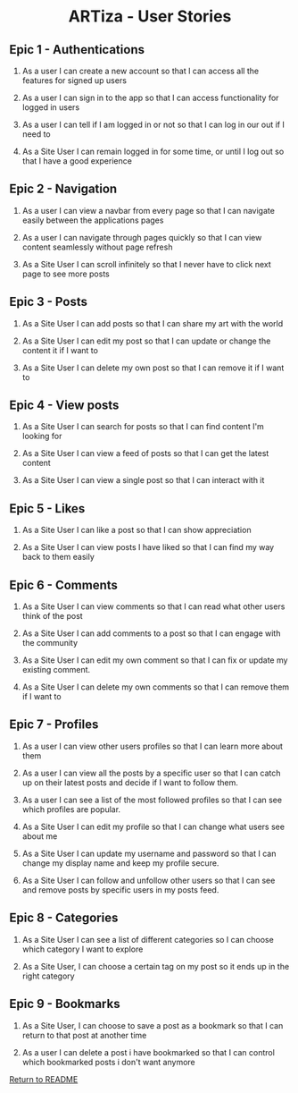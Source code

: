 <H1 align="center"> ARTiza - User Stories</H1>

## Epic 1 - Authentications

1. As a user I can create a new account so that I can access all the features for signed up users

2. As a user I can sign in to the app so that I can access functionality for logged in users

3. As a user I can tell if I am logged in or not so that I can log in our out if I need to

4. As a Site User I can remain logged in for some time, or until I log out so that I have a good experience


## Epic 2 - Navigation

1. As a user I can view a navbar from every page so that I can navigate easily between the applications pages

2. As a user I can navigate through pages quickly so that I can view content seamlessly without page refresh

3. As a Site User I can scroll infinitely so that I never have to click next page to see more posts


## Epic 3 - Posts

1. As a Site User I can add posts so that I can share my art with the world

2. As a Site User I can edit my post so that I can update or change the content it if I want to

3. As a Site User I can delete my own post so that I can remove it if I want to


## Epic 4 - View posts

1. As a Site User I can search for posts so that I can find content I'm looking for

2. As a Site User I can view a feed of posts so that I can get the latest content

3. As a Site User I can view a single post so that I can interact with it


## Epic 5 - Likes

1. As a Site User I can like a post so that I can show appreciation

2. As a Site User I can view posts I have liked so that I can find my way back to them easily


## Epic 6 - Comments

1. As a Site User I can view comments so that I can read what other users think of the post

2. As a Site User I can add comments to a post so that I can engage with the community

3. As a Site User I can edit my own comment so that I can fix or update my existing comment.

4. As a Site User I can delete my own comments so that I can remove them if I want to


## Epic 7 - Profiles

1. As a user I can view other users profiles so that I can learn more about them

2. As a user I can view all the posts by a specific user so that I can catch up on their latest posts and decide if I want to follow them.

3. As a user I can see a list of the most followed profiles so that I can see which profiles are popular.

4. As a Site User I can edit my profile so that I can change what users see about me

5. As a Site User I can update my username and password so that I can change my display name and keep my profile secure.

6. As a Site User I can follow and unfollow other users so that I can see and remove posts by specific users in my posts feed.

## Epic 8 - Categories

1. As a Site User I can see a list of different categories so I can choose which category I want to explore

2. As a Site User, I can choose a certain tag on my post so it ends up in the right category

## Epic 9 - Bookmarks

1. As a Site User, I can choose to save a post as a bookmark so that I can return to that post at another time

2. As a user I can delete a post i have bookmarked so that I can control which bookmarked posts i don't want anymore


[Return to README](https://github.com/Linnea87/artiza/blob/main/README.md)










